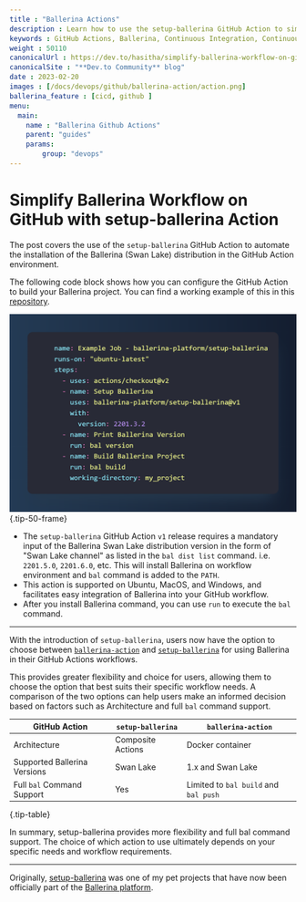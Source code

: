 ```yaml
---
title : "Ballerina Actions"
description : Learn how to use the setup-ballerina GitHub Action to simplify Ballerina workflow on GitHub.
keywords : GitHub Actions, Ballerina, Continuous Integration, Continuous Delivery, CI/CD, GitHub
weight : 50110
canonicalUrl : https://dev.to/hasitha/simplify-ballerina-workflow-on-github-with-setup-ballerina-action-452j
canonicalSite : "**Dev.to Community** blog"
date : 2023-02-20
images : [/docs/devops/github/ballerina-action/action.png]
ballerina_feature : [cicd, github ]
menu:
  main:
    name : "Ballerina Github Actions"
    parent: "guides"
    params:
        group: "devops"
---
```


# Simplify Ballerina Workflow on GitHub with setup-ballerina Action

The post covers the use of the `setup-ballerina` GitHub Action to automate the installation of the Ballerina (Swan Lake) distribution in the GitHub Action environment.

The following code block shows how you can configure the GitHub Action to build your Ballerina project. You can find a working example of this in this [repository](https://github.com/hasithaa/example-setup-ballerina/).

![`setup-ballerina` in action](/docs/devops/github/ballerina-action/action.png)
{.tip-50-frame}

* The `setup-ballerina` GitHub Action `v1` release requires a mandatory input of the Ballerina Swan Lake distribution version in the form of "Swan Lake channel" as listed in the `bal dist list` command. i.e. `2201.5.0`, `2201.6.0`, etc. This will install Ballerina on workflow environment and `bal` command is added to the `PATH`.
* This action is supported on Ubuntu, MacOS, and Windows, and facilitates easy integration of Ballerina into your GitHub workflow.
* After you install Ballerina command, you can use `run` to execute the `bal` command.

---

With the introduction of `setup-ballerina`, users now have the option to choose between [`ballerina-action`](https://github.com/marketplace/actions/ballerina-action) and [`setup-ballerina`](https://github.com/marketplace/actions/setup-ballerina-language) for using Ballerina in their GitHub Actions workflows.

This provides greater flexibility and choice for users, allowing them to choose the option that best suits their specific workflow needs. A comparison of the two options can help users make an informed decision based on factors such as Architecture and full `bal` command support.

| GitHub Action                | `setup-ballerina` | `ballerina-action`                    |
|------------------------------|-------------------|---------------------------------------|
| Architecture                 | Composite Actions | Docker container                      |
| Supported Ballerina Versions | Swan Lake         | 1.x and Swan Lake                     |
| Full `bal` Command Support   | Yes               | Limited to `bal build` and `bal push` |
{.tip-table}

In summary, setup-ballerina provides more flexibility and full bal command support. The choice of which action to use ultimately depends on your specific needs and workflow requirements.

---

Originally, [setup-ballerina](https://github.com/hasithaa/setup-ballerina/) was one of my pet projects that have now been officially part of the [Ballerina platform](https://github.com/ballerina-platform/setup-ballerina/).